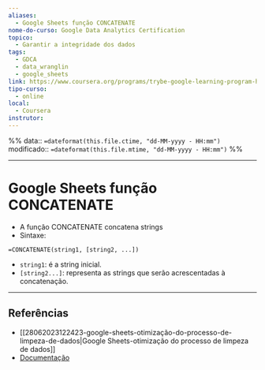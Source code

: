 ```yaml
---
aliases:
  - Google Sheets função CONCATENATE
nome-do-curso: Google Data Analytics Certification
topico:
  - Garantir a integridade dos dados
tags:
  - GDCA
  - data_wranglin
  - google_sheets
link: https://www.coursera.org/programs/trybe-google-learning-program-hrevt/professional-certificates/google-data-analytics?collectionId=twDTY
tipo-curso:
  - online
local:
  - Coursera
instrutor:
---
```

%%
data:: `=dateformat(this.file.ctime, "dd-MM-yyyy - HH:mm")`
modificado:: `=dateformat(this.file.mtime, "dd-MM-yyyy - HH:mm")`
%%

---
# Google Sheets função CONCATENATE

- A função CONCATENATE concatena strings
- Sintaxe:
```
=CONCATENATE(string1, [string2, ...])
```
- `string1`: é a string inicial.
- `[string2...]`: representa as strings que serão acrescentadas à concatenação.

----
## Referências 
- [[28062023122423-google-sheets-otimização-do-processo-de-limpeza-de-dados|Google Sheets-otimização do processo de limpeza de dados]]
- [Documentação](https://support.google.com/docs/answer/3094123?hl=en&ref_topic=3105625&sjid=11943168060303920875-SA)